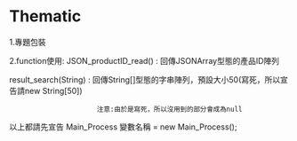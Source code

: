 Thematic
========

1.專題包裝

2.function使用:
  JSON_productID_read() : 回傳JSONArray型態的產品ID陣列
  
  result_search(String) : 回傳String[]型態的字串陣列，預設大小50(寫死，所以宣告請new String[50])
  
                          注意:由於是寫死，所以沒用到的部分會成為null
  以上都請先宣告 Main_Process 變數名稱 = new Main_Process();    

